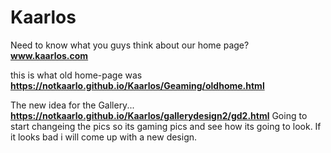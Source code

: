 # Kaarlos
Need to know what you guys think about our home page?
**www.kaarlos.com**

this is what old home-page was 
**https://notkaarlo.github.io/Kaarlos/Geaming/oldhome.html**

The new idea for the Gallery...
**https://notkaarlo.github.io/Kaarlos/gallerydesign2/gd2.html**
Going to start changeing the pics so its gaming pics and see how 
its going to look. If it looks bad i will come up with a new design.
